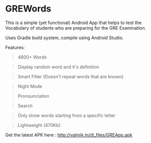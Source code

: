 GREWords
========

This is a simple (yet functional) Android App that helps to test the Vocabulary of students who are preparing for the GRE Examination.


Uses Gradle build system, compile using Android Studio.

Features: 

> 4800+ Words

> Display random word and it's definition

> Smart Filter (Doesn't repeat words that are known)

> Night Mode

> Pronounciation

> Search

> Only show words starting from a specific letter

> Lightweight (470Kb)



Get the latest APK here : http://valmik.in/dl_files/GREApp.apk

